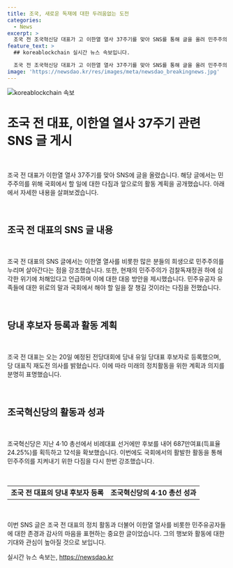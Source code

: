 ```yaml
---
title: 조국, 새로운 독재에 대한 두려움없는 도전
categories:
  - News
excerpt: >
  조국 전 조국혁신당 대표가 고 이한열 열사 37주기를 맞아 SNS를 통해 글을 올려 민주주의를 존중하고 민주유공자 유족들에게 위로의 말을 전하며 국회에서 할 일을 잘 챙길 것을 약속했다. 20일 예정된 전당대회에 유일 당대표 후보로 등록했으며, 당 대표직 연임 도전을 선언했다. 전쟁터에서 피 땀 눈물로 이루어진 민주주의를 지키기 위해 노력하겠다는 메시지를 전달하며 국회활동에 힘을 쏟겠다는 다짐을 밝혔다.
feature_text: >
  ## koreablockchain 실시간 뉴스 속보입니다.

  조국 전 조국혁신당 대표가 고 이한열 열사 37주기를 맞아 SNS를 통해 글을 올려 민주주의를 존중하고 민주유공자 유족들에게 위로의 말을 전하며 국회에서 할 일을 잘 챙길 것을 약속했다. 20일 예정된 전당대회에 유일 당대표 후보로 등록했으며, 당 대표직 연임 도전을 선언했다. 전쟁터에서 피 땀 눈물로 이루어진 민주주의를 지키기 위해 노력하겠다는 메시지를 전달하며 국회활동에 힘을 쏟겠다는 다짐을 밝혔다.
image: 'https://newsdao.kr/res/images/meta/newsdao_breakingnews.jpg'
---
```


<p><img src="https://newsdao.kr/res/images/meta/newsdao_breakingnews.jpg" alt="koreablockchain 속보" /></p>

<h1>조국 전 대표, 이한열 열사 37주기 관련 SNS 글 게시</h1>

<p data-ke-size="size16">&nbsp;</p>

<p>조국 전 대표가 이한열 열사 37주기를 맞아 SNS에 글을 올렸습니다. 해당 글에서는 민주주의를 위해 국회에서 할 일에 대한 다짐과 앞으로의 활동 계획을 공개했습니다. 아래에서 자세한 내용을 살펴보겠습니다.</p>

<p data-ke-size="size16">&nbsp;</p>

<h2>조국 전 대표의 SNS 글 내용</h2>

<p data-ke-size="size16">&nbsp;</p>

<p>조국 전 대표의 SNS 글에서는 이한열 열사를 비롯한 많은 분들의 희생으로 민주주의를 누리며 살아간다는 점을 강조했습니다. 또한, 현재의 민주주의가 검찰독재정권 하에 심각한 위기에 처해있다고 언급하며 이에 대한 대응 방안을 제시했습니다. 민주유공자 유족들에 대한 위로의 말과 국회에서 해야 할 일을 잘 챙길 것이라는 다짐을 전했습니다.</p>

<p data-ke-size="size16">&nbsp;</p>

<h2>당내 후보자 등록과 활동 계획</h2>

<p data-ke-size="size16">&nbsp;</p>

<p>조국 전 대표는 오는 20일 예정된 전당대회에 당내 유일 당대표 후보자로 등록했으며, 당 대표직 재도전 의사를 밝혔습니다. 이에 따라 미래의 정치활동을 위한 계획과 의지를 분명히 표명했습니다.</p>

<p data-ke-size="size16">&nbsp;</p>

<h2>조국혁신당의 활동과 성과</h2>

<p data-ke-size="size16">&nbsp;</p>

<p>조국혁신당은 지난 4·10 총선에서 비례대표 선거에만 후보를 내어 687만여표(득표율 24.25%)를 획득하고 12석을 확보했습니다. 이번에도 국회에서의 활발한 활동을 통해 민주주의를 지켜내기 위한 다짐을 다시 한번 강조했습니다.</p>

<p data-ke-size="size16">&nbsp;</p>

<table>
    <tr>
        <td style="text-align: center; height: 17px;"><b>조국 전 대표의 당내 후보자 등록</b></td>
        <td style="text-align: center; height: 17px;"><b>조국혁신당의 4·10 총선 성과</b></td>
    </tr>
</table>

<p data-ke-size="size16">&nbsp;</p>

<p>이번 SNS 글은 조국 전 대표의 정치 활동과 더불어 이한열 열사를 비롯한 민주유공자들에 대한 존경과 감사의 마음을 표현하는 중요한 글이었습니다. 그의 행보와 활동에 대한 기대와 관심이 높아질 것으로 보입니다.</p>
실시간 뉴스 속보는, <a href="https://newsdao.kr" rel="dofollow">https://newsdao.kr</a>


